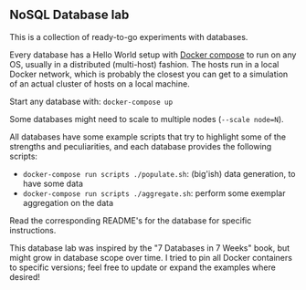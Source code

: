 NoSQL Database lab
------------------

This is a collection of ready-to-go experiments with databases.

Every database has a Hello World setup with
[Docker compose](https://docs.docker.com/compose/) to run on any OS,
usually in a distributed (multi-host) fashion. The hosts run in a local
Docker network, which is probably the closest you can get to a simulation
of an actual cluster of hosts on a local machine.

Start any database with:
    `docker-compose up`

Some databases might need to scale to multiple nodes (`--scale node=N`).

All databases have some example scripts that try to highlight some of the
strengths and peculiarities, and each database provides the following scripts:

- `docker-compose run scripts ./populate.sh`: (big'ish) data generation, to have some data
- `docker-compose run scripts ./aggregate.sh`: perform some exemplar aggregation on the data

Read the corresponding README's for the database for specific instructions.

This database lab was inspired by the "7 Databases in 7 Weeks" book, but might
grow in database scope over time. I tried to pin all Docker containers to
specific versions; feel free to update or expand the examples where desired!
